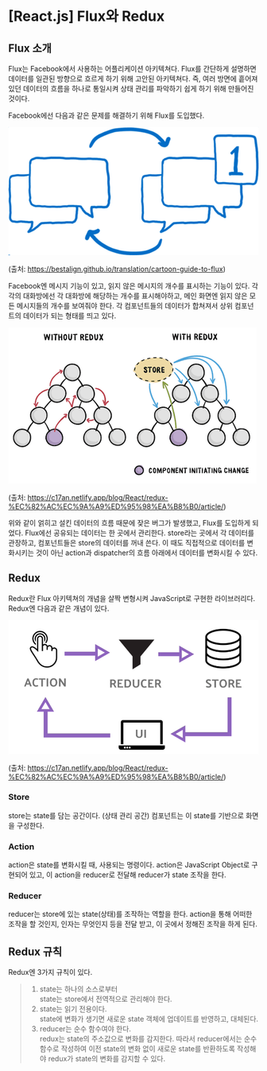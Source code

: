 # [React.js] Flux와 Redux

## Flux 소개

Flux는 Facebook에서 사용하는 어플리케이션 아키텍쳐다. Flux를 간단하게 설명하면 데이터를 일관된 방향으로 흐르게 하기 위해 고안된 아키텍쳐다. 즉, 여러 방면에 흩어져있던 데이터의 흐름을 하나로 통일시켜 상태 관리를 파악하기 쉽게 하기 위해 만들어진 것이다.

Facebook에선 다음과 같은 문제를 해결하기 위해 Flux를 도입했다. 

![페메](../../../assets/img/posts/web/reactjs/facebook-msg.png)

(출처: https://bestalign.github.io/translation/cartoon-guide-to-flux)

Facebook엔 메시지 기능이 있고, 읽지 않은 메시지의 개수를 표시하는 기능이 있다. 각각의 대화방에선 각 대화방에 해당하는 개수를 표시해야하고, 메인 화면엔 읽지 않은 모든 메시지들의 개수를 보여줘야 한다. 각 컴포넌트들의 데이터가 합쳐져서 상위 컴포넌트의 데이터가 되는 형태를 띄고 있다.

![데이터 흐름](../../../assets/img/posts/web/reactjs/redux-data-flow.png)

(출처: https://c17an.netlify.app/blog/React/redux-%EC%82%AC%EC%9A%A9%ED%95%98%EA%B8%B0/article/)


위와 같이 얽히고 설킨 데이터의 흐름 때문에 잦은 버그가 발생했고, Flux를 도입하게 되었다. Flux에선 공유되는 데이터는 한 곳에서 관리한다. store라는 곳에서 각 데이터를 관장하고, 컴포넌트들은 store의 데이터를 꺼내 쓴다. 이 때도 직접적으로 데이터를 변화시키는 것이 아닌 action과 dispatcher의 흐름 아래에서 데이터를 변화시킬 수 있다.

## Redux

Redux란 Flux 아키텍쳐의 개념을 살짝 변형시켜 JavaScript로 구현한 라이브러리다. Redux엔 다음과 같은 개념이 있다.

![Redux 흐름](../../../assets/img/posts/web/reactjs/redux-flow.png)

(출처: https://c17an.netlify.app/blog/React/redux-%EC%82%AC%EC%9A%A9%ED%95%98%EA%B8%B0/article/)

### Store

store는 state를 담는 공간이다. (상태 관리 공간) 컴포넌트는 이 state를 기반으로 화면을 구성한다.

### Action

action은 state를 변화시킬 때, 사용되는 명령이다. action은 JavaScript Object로 구현되어 있고, 이 action을 reducer로 전달해 reducer가 state 조작을 한다.


### Reducer

reducer는 store에 있는 state(상태)를 조작하는 역할을 한다. action을 통해 어떠한 조작을 할 것인지, 인자는 무엇인지 등을 전달 받고, 이 곳에서 정해진 조작을 하게 된다.


## Redux 규칙

Redux엔 3가지 규칙이 있다.

> 1. state는 하나의 소스로부터  
> state는 store에서 전역적으로 관리해야 한다.
>2. state는 읽기 전용이다.  
> state에 변화가 생기면 새로운 state 객체에 업데이트를 반영하고, 대체된다. 
>3. reducer는 순수 함수여야 한다.  
> redux는 state의 주소값으로 변화를 감지한다. 따라서 reducer에서는 순수 함수로 작성하여 이전 state의 변화 없이 새로운 state를 반환하도록 작성해야 redux가 state의 변화를 감지할 수 있다.
